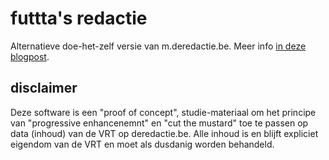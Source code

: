 futtta's redactie
=================

Alternatieve doe-het-zelf versie van m.deredactie.be. Meer info [in deze blogpost](http://blog.futtta.be/2014/10/07/mijn-alternatief-voor-m-deredactie-be/).

disclaimer
----------

Deze software is een "proof of concept", studie-materiaal om het principe van "progressive enhancenemnt" en "cut the mustard" toe te passen op data (inhoud) van de VRT op deredactie.be. Alle inhoud is en blijft expliciet eigendom van de VRT en moet als dusdanig worden behandeld.

